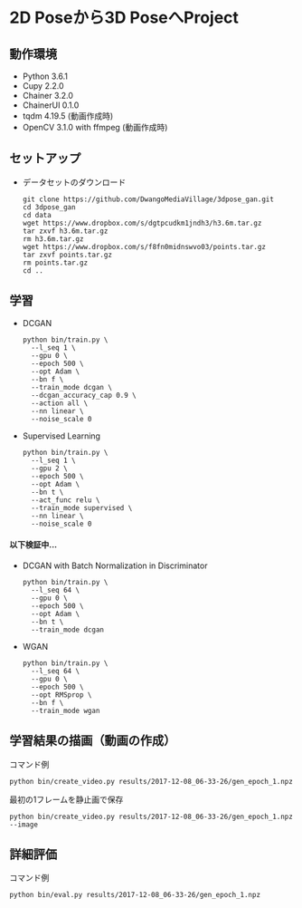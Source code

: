 # 2D Poseから3D PoseへProject

## 動作環境
  - Python 3.6.1
  - Cupy 2.2.0
  - Chainer 3.2.0
  - ChainerUI 0.1.0
  - tqdm 4.19.5 (動画作成時)
  - OpenCV 3.1.0 with ffmpeg (動画作成時)

## セットアップ
  - データセットのダウンロード
    ```
    git clone https://github.com/DwangoMediaVillage/3dpose_gan.git
    cd 3dpose_gan
    cd data
    wget https://www.dropbox.com/s/dgtpcudkm1jndh3/h3.6m.tar.gz
    tar zxvf h3.6m.tar.gz
    rm h3.6m.tar.gz
    wget https://www.dropbox.com/s/f8fn0midnswvo03/points.tar.gz
    tar zxvf points.tar.gz
    rm points.tar.gz
    cd ..
    ```

## 学習
  - DCGAN
    ```
    python bin/train.py \
      --l_seq 1 \
      --gpu 0 \
      --epoch 500 \
      --opt Adam \
      --bn f \
      --train_mode dcgan \
      --dcgan_accuracy_cap 0.9 \
      --action all \
      --nn linear \
      --noise_scale 0
    ```

  - Supervised Learning
    ```
    python bin/train.py \             
      --l_seq 1 \
      --gpu 2 \
      --epoch 500 \
      --opt Adam \
      --bn t \
      --act_func relu \
      --train_mode supervised \
      --nn linear \
      --noise_scale 0
    ```

#### 以下検証中...
  - DCGAN with Batch Normalization in Discriminator
    ```
    python bin/train.py \
      --l_seq 64 \
      --gpu 0 \
      --epoch 500 \
      --opt Adam \
      --bn t \
      --train_mode dcgan
    ```

  - WGAN
    ```
    python bin/train.py \
      --l_seq 64 \
      --gpu 0 \
      --epoch 500 \
      --opt RMSprop \
      --bn f \
      --train_mode wgan
    ```

## 学習結果の描画（動画の作成）
コマンド例
```
python bin/create_video.py results/2017-12-08_06-33-26/gen_epoch_1.npz
```
最初の1フレームを静止画で保存
```
python bin/create_video.py results/2017-12-08_06-33-26/gen_epoch_1.npz --image
```

## 詳細評価
コマンド例
```
python bin/eval.py results/2017-12-08_06-33-26/gen_epoch_1.npz
```
